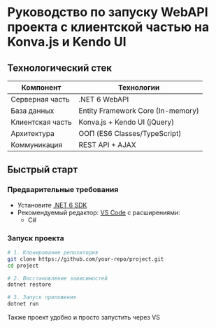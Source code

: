 # Руководство по запуску WebAPI проекта с клиентской частью на Konva.js и Kendo UI

## Технологический стек
| Компонент       | Технологии                             |
|-----------------|----------------------------------------|
| Серверная часть | .NET 6 WebAPI                          |
| База данных     | Entity Framework Core (In-memory)      |
| Клиентская часть| Konva.js + Kendo UI (jQuery)           |
| Архитектура     | ООП (ES6 Classes/TypeScript)           |
| Коммуникация    | REST API + AJAX                        |

## Быстрый старт

### Предварительные требования
- Установите [.NET 6 SDK](https://dotnet.microsoft.com/download/dotnet/6.0)
- Рекомендуемый редактор: [VS Code](https://code.visualstudio.com/) с расширениями:
  - C#

### Запуск проекта
```bash
# 1. Клонирование репозитория
git clone https://github.com/your-repo/project.git
cd project

# 2. Восстановление зависимостей
dotnet restore

# 3. Запуск приложения
dotnet run
```
Также проект удобно и просто запустить через VS
